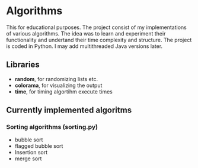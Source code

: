 # Algorithms
 This for educational purposes. The project consist of my implementations of various algorithms. The idea was to learn and experiment their functionality  and undertand their time complexity and structure. The project is coded in Python. I may add multithreaded Java versions later.

## Libraries
- **random**, for randomizing lists etc.
- **colorama**, for visualizing the output
- **time**, for timing algortihm execute times

## Currently implemented algoritms
### Sorting algorithms (sorting.py)
- bubble sort
- flagged bubble sort
- Insertion sort
- merge sort
